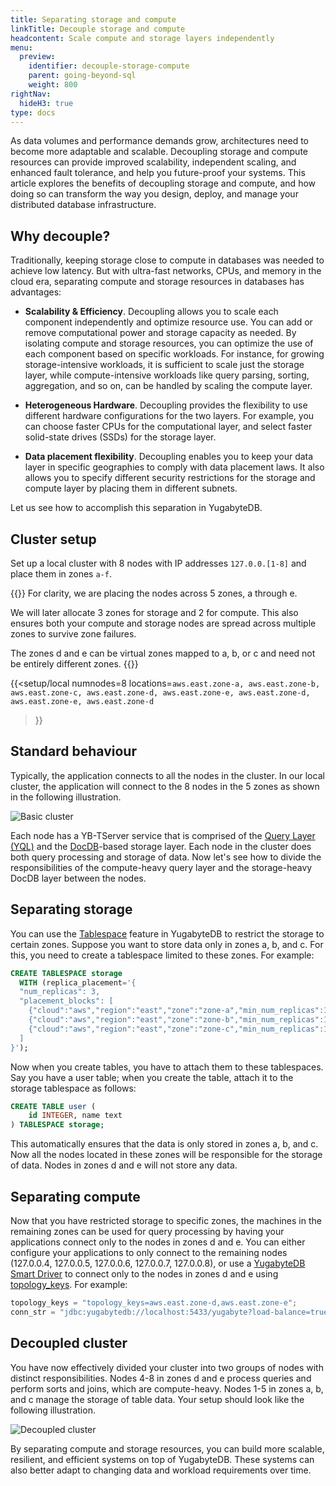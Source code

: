 ```yaml
---
title: Separating storage and compute
linkTitle: Decouple storage and compute
headcontent: Scale compute and storage layers independently
menu:
  preview:
    identifier: decouple-storage-compute
    parent: going-beyond-sql
    weight: 800
rightNav:
  hideH3: true
type: docs
---
```


As data volumes and performance demands grow, architectures need to become more adaptable and scalable. Decoupling storage and compute resources can provide improved scalability, independent scaling, and enhanced fault tolerance, and help you future-proof your systems. This article explores the benefits of decoupling storage and compute, and how doing so can transform the way you design, deploy, and manage your distributed database infrastructure.

## Why decouple?

Traditionally, keeping storage close to compute in databases was needed to achieve low latency. But with ultra-fast networks, CPUs, and memory in the cloud era, separating compute and storage resources in databases has advantages:

- **Scalability & Efficiency**. Decoupling allows you to scale each component independently and optimize resource use. You can add or remove computational power and storage capacity as needed. By isolating compute and storage resources, you can optimize the use of each component based on specific workloads. For instance, for growing storage-intensive workloads, it is sufficient to scale just the storage layer, while compute-intensive workloads like query parsing, sorting, aggregation, and so on, can be handled by scaling the compute layer.

- **Heterogeneous Hardware**. Decoupling provides the flexibility to use different hardware configurations for the two layers. For example, you can choose faster CPUs for the computational layer, and select faster solid-state drives (SSDs) for the storage layer.

- **Data placement flexibility**. Decoupling enables you to keep your data layer in specific geographies to comply with data placement laws. It also allows you to specify different security restrictions for the storage and compute layer by placing them in different subnets.

Let us see how to accomplish this separation in YugabyteDB.

## Cluster setup

Set up a local cluster with 8 nodes with IP addresses `127.0.0.[1-8]` and place them in zones `a-f`.

{{<note>}}
For clarity, we are placing the nodes across 5 zones, a through e.

We will later allocate 3 zones for storage and 2 for compute. This also ensures both your compute and storage nodes are spread across multiple zones to survive zone failures.

The zones d and e can be virtual zones mapped to a, b, or c and need not be entirely different zones.
{{</note>}}

{{<setup/local numnodes=8
    locations=`aws.east.zone-a,
               aws.east.zone-b,
               aws.east.zone-c,
               aws.east.zone-d,
               aws.east.zone-e,
               aws.east.zone-d,
               aws.east.zone-e,
               aws.east.zone-d`
>}}

## Standard behaviour

Typically, the application connects to all the nodes in the cluster. In our local cluster, the application will connect to the 8 nodes in the 5 zones as shown in the following illustration.

![Basic cluster](/images/explore/decoupling-compute-storage-setup.png)

Each node has a YB-TServer service that is comprised of the [Query Layer (YQL)](../../../architecture/query-layer) and the [DocDB](../../../architecture/docdb)-based storage layer. Each node in the cluster does both query processing and storage of data. Now let's see how to divide the responsibilities of the compute-heavy query layer and the storage-heavy DocDB layer between the nodes.

## Separating storage

You can use the [Tablespace](../tablespaces) feature in YugabyteDB to restrict the storage to certain zones. Suppose you want to store data only in zones a, b, and c. For this, you need to create a tablespace limited to these zones. For example:

```sql
CREATE TABLESPACE storage
  WITH (replica_placement='{
  "num_replicas": 3,
  "placement_blocks": [
    {"cloud":"aws","region":"east","zone":"zone-a","min_num_replicas":1},
    {"cloud":"aws","region":"east","zone":"zone-b","min_num_replicas":1},
    {"cloud":"aws","region":"east","zone":"zone-c","min_num_replicas":1}
  ]
}');
```

Now when you create tables, you have to attach them to these tablespaces. Say you have a user table; when you create the table, attach it to the storage tablespace as follows:

```sql
CREATE TABLE user (
    id INTEGER, name text
) TABLESPACE storage;
```

This automatically ensures that the data is only stored in zones a, b, and c. Now all the nodes located in these zones will be responsible for the storage of data. Nodes in zones d and e will not store any data.

## Separating compute

Now that you have restricted storage to specific zones, the machines in the remaining zones can be used for query processing by having your applications connect only to the nodes in zones d and e. You can either configure your applications to only connect to the remaining nodes (127.0.0.4, 127.0.0.5, 127.0.0.6, 127.0.0.7, 127.0.0.8), or use a [YugabyteDB Smart Driver](../../../drivers-orms/smart-drivers) to connect only to the nodes in zones d and e using [topology_keys](../../../drivers-orms/smart-drivers/#topology-keys). For example:

```java
topology_keys = "topology_keys=aws.east.zone-d,aws.east.zone-e";
conn_str = "jdbc:yugabytedb://localhost:5433/yugabyte?load-balance=true&" + topology_keys;
```

## Decoupled cluster

You have now effectively divided your cluster into two groups of nodes with distinct responsibilities. Nodes 4-8 in zones d and e process queries and perform sorts and joins, which are compute-heavy. Nodes 1-5 in zones a, b, and c manage the storage of table data. Your setup should look like the following illustration.

![Decoupled cluster](/images/explore/decoupling-compute-storage-final.png)

By separating compute and storage resources, you can build more scalable, resilient, and efficient systems on top of YugabyteDB. These systems can also better adapt to changing data and workload requirements over time.
